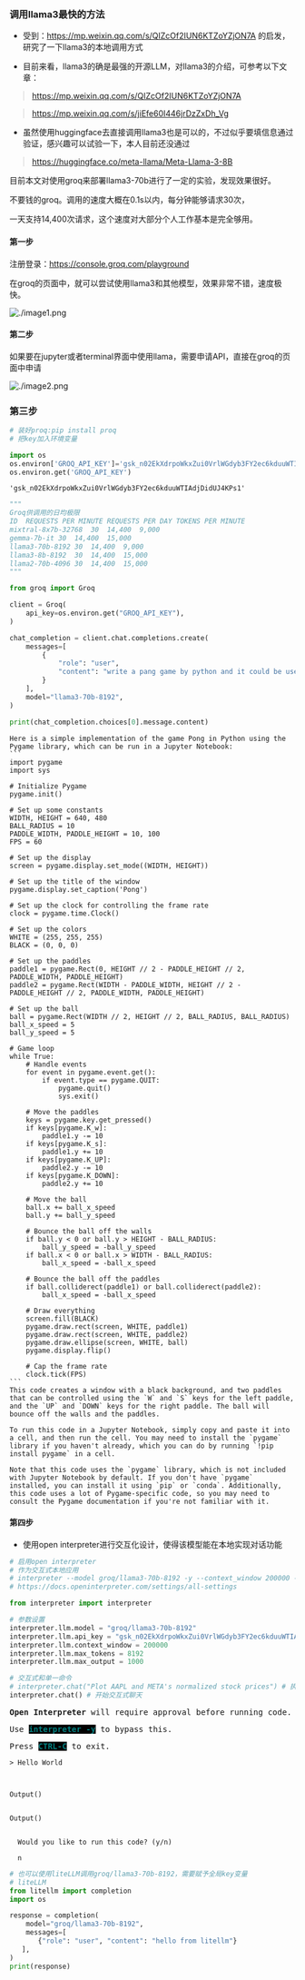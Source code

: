 ### 调用llama3最快的方法

* 受到：https://mp.weixin.qq.com/s/QIZcOf2IUN6KTZoYZjON7A 的启发，研究了一下llama3的本地调用方式

* 目前来看，llama3的确是最强的开源LLM，对llama3的介绍，可参考以下文章：

> https://mp.weixin.qq.com/s/QIZcOf2IUN6KTZoYZjON7A

> https://mp.weixin.qq.com/s/jiEfe60I446jrDzZxDh_Vg

* 虽然使用huggingface去直接调用llama3也是可以的，不过似乎要填信息通过验证，感兴趣可以试验一下，本人目前还没通过

> https://huggingface.co/meta-llama/Meta-Llama-3-8B

目前本文对使用groq来部署llama3-70b进行了一定的实验，发现效果很好。

不要钱的groq。调用的速度大概在0.1s以内，每分钟能够请求30次，

一天支持14,400次请求，这个速度对大部分个人工作基本是完全够用。

#### 第一步

注册登录：https://console.groq.com/playground

在groq的页面中，就可以尝试使用llama3和其他模型，效果非常不错，速度极快。

![./image1.png](attachment:https://github.com/IanHongruZhang/llama3-groq/blob/main/image1.png)

#### 第二步

如果要在jupyter或者terminal界面中使用llama，需要申请API，直接在groq的页面中申请

![./image2.png](attachment:https://github.com/IanHongruZhang/llama3-groq/blob/main/image2.png)

### 第三步


```python
# 装好proq:pip install proq
# 把key加入环境变量

import os
os.environ['GROQ_API_KEY']='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'
os.environ.get('GROQ_API_KEY')
```




    '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'




```python
"""
Groq供调用的日均极限
ID	REQUESTS PER MINUTE	REQUESTS PER DAY TOKENS PER MINUTE
mixtral-8x7b-32768	30	14,400	9,000
gemma-7b-it	30	14,400	15,000
llama3-70b-8192	30	14,400	9,000
llama3-8b-8192	30	14,400	15,000
llama2-70b-4096	30	14,400	15,000
"""

from groq import Groq

client = Groq(
    api_key=os.environ.get("GROQ_API_KEY"),
)

chat_completion = client.chat.completions.create(
    messages=[
        {
            "role": "user",
            "content": "write a pang game by python and it could be used in jupyter notebook",
        }
    ],
    model="llama3-70b-8192",
)

print(chat_completion.choices[0].message.content)
```

    Here is a simple implementation of the game Pong in Python using the Pygame library, which can be run in a Jupyter Notebook:
    ```
    import pygame
    import sys
    
    # Initialize Pygame
    pygame.init()
    
    # Set up some constants
    WIDTH, HEIGHT = 640, 480
    BALL_RADIUS = 10
    PADDLE_WIDTH, PADDLE_HEIGHT = 10, 100
    FPS = 60
    
    # Set up the display
    screen = pygame.display.set_mode((WIDTH, HEIGHT))
    
    # Set up the title of the window
    pygame.display.set_caption('Pong')
    
    # Set up the clock for controlling the frame rate
    clock = pygame.time.Clock()
    
    # Set up the colors
    WHITE = (255, 255, 255)
    BLACK = (0, 0, 0)
    
    # Set up the paddles
    paddle1 = pygame.Rect(0, HEIGHT // 2 - PADDLE_HEIGHT // 2, PADDLE_WIDTH, PADDLE_HEIGHT)
    paddle2 = pygame.Rect(WIDTH - PADDLE_WIDTH, HEIGHT // 2 - PADDLE_HEIGHT // 2, PADDLE_WIDTH, PADDLE_HEIGHT)
    
    # Set up the ball
    ball = pygame.Rect(WIDTH // 2, HEIGHT // 2, BALL_RADIUS, BALL_RADIUS)
    ball_x_speed = 5
    ball_y_speed = 5
    
    # Game loop
    while True:
        # Handle events
        for event in pygame.event.get():
            if event.type == pygame.QUIT:
                pygame.quit()
                sys.exit()
    
        # Move the paddles
        keys = pygame.key.get_pressed()
        if keys[pygame.K_w]:
            paddle1.y -= 10
        if keys[pygame.K_s]:
            paddle1.y += 10
        if keys[pygame.K_UP]:
            paddle2.y -= 10
        if keys[pygame.K_DOWN]:
            paddle2.y += 10
    
        # Move the ball
        ball.x += ball_x_speed
        ball.y += ball_y_speed
    
        # Bounce the ball off the walls
        if ball.y < 0 or ball.y > HEIGHT - BALL_RADIUS:
            ball_y_speed = -ball_y_speed
        if ball.x < 0 or ball.x > WIDTH - BALL_RADIUS:
            ball_x_speed = -ball_x_speed
    
        # Bounce the ball off the paddles
        if ball.colliderect(paddle1) or ball.colliderect(paddle2):
            ball_x_speed = -ball_x_speed
    
        # Draw everything
        screen.fill(BLACK)
        pygame.draw.rect(screen, WHITE, paddle1)
        pygame.draw.rect(screen, WHITE, paddle2)
        pygame.draw.ellipse(screen, WHITE, ball)
        pygame.display.flip()
    
        # Cap the frame rate
        clock.tick(FPS)
    ```
    This code creates a window with a black background, and two paddles that can be controlled using the `W` and `S` keys for the left paddle, and the `UP` and `DOWN` keys for the right paddle. The ball will bounce off the walls and the paddles.
    
    To run this code in a Jupyter Notebook, simply copy and paste it into a cell, and then run the cell. You may need to install the `pygame` library if you haven't already, which you can do by running `!pip install pygame` in a cell.
    
    Note that this code uses the `pygame` library, which is not included with Jupyter Notebook by default. If you don't have `pygame` installed, you can install it using `pip` or `conda`. Additionally, this code uses a lot of Pygame-specific code, so you may need to consult the Pygame documentation if you're not familiar with it.


#### 第四步

* 使用open interpreter进行交互化设计，使得该模型能在本地实现对话功能


```python
# 启用open interpreter
# 作为交互式本地应用
# interpreter --model groq/llama3-70b-8192 -y --context_window 200000 --max_tokens 8192 --max_output 8192
# https://docs.openinterpreter.com/settings/all-settings

from interpreter import interpreter

# 参数设置
interpreter.llm.model = "groq/llama3-70b-8192"
interpreter.llm.api_key = "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"
interpreter.llm.context_window = 200000
interpreter.llm.max_tokens = 8192
interpreter.llm.max_output = 1000

# 交互式和单一命令
# interpreter.chat("Plot AAPL and META's normalized stock prices") # 执行单一命令
interpreter.chat() # 开始交互式聊天
```


<pre style="white-space:pre;overflow-x:auto;line-height:normal;font-family:Menlo,'DejaVu Sans Mono',consolas,'Courier New',monospace"><span style="font-weight: bold">Open Interpreter</span> will require approval before running code.                                                        
</pre>



    



<pre style="white-space:pre;overflow-x:auto;line-height:normal;font-family:Menlo,'DejaVu Sans Mono',consolas,'Courier New',monospace">Use <span style="color: #008080; text-decoration-color: #008080; background-color: #000000; font-weight: bold">interpreter -y</span> to bypass this.                                                                                 
</pre>



    



<pre style="white-space:pre;overflow-x:auto;line-height:normal;font-family:Menlo,'DejaVu Sans Mono',consolas,'Courier New',monospace">Press <span style="color: #008080; text-decoration-color: #008080; background-color: #000000; font-weight: bold">CTRL-C</span> to exit.                                                                                              
</pre>



    
    > Hello World



    Output()



<pre style="white-space:pre;overflow-x:auto;line-height:normal;font-family:Menlo,'DejaVu Sans Mono',consolas,'Courier New',monospace"></pre>




    Output()



<pre style="white-space:pre;overflow-x:auto;line-height:normal;font-family:Menlo,'DejaVu Sans Mono',consolas,'Courier New',monospace"></pre>



      Would you like to run this code? (y/n)
    
      n
    



```python
# 也可以使用liteLLM调用groq/llama3-70b-8192，需要赋予全局key变量
# liteLLM
from litellm import completion
import os

response = completion(
    model="groq/llama3-70b-8192", 
    messages=[
       {"role": "user", "content": "hello from litellm"}
   ],
)
print(response)
```


```python

```
